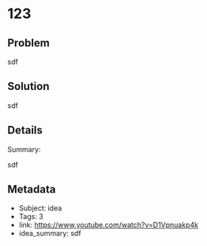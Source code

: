# 123

## Problem

sdf

## Solution

sdf

## Details

Summary:

sdf

## Metadata

- Subject: idea
- Tags: 3
- link: https://www.youtube.com/watch?v=D1Vpnuakp4k
- idea_summary: sdf
